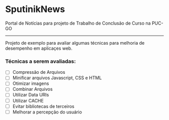 # SputinikNews
Portal de Notícias para projeto de Trabalho de Conclusão de Curso na PUC-GO

---
Projeto de exemplo para avaliar algumas técnicas para melhoria de desempenho em aplicaçes web.

### Técnicas a serem avaliadas:
- [ ] Compressão de Arquivos
- [ ] Minificar arquivos Javascript, CSS e HTML
- [ ] Otimizar imagens
- [ ] Combinar Arquivos
- [ ] Utilizar Data URIs
- [ ] Utilizar CACHE
- [ ] Evitar bibliotecas de terceiros
- [ ] Melhorar a percepção do usuário
